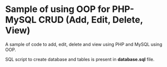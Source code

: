 Sample of using OOP for PHP-MySQL CRUD (Add, Edit, Delete, View)
========

A sample of code to add, edit, delete and view using PHP and MySQL using OOP.

SQL script to create database and tables is present in **database.sql** file.

